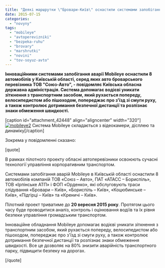 ```yaml
---
title: "Деякі маршрутки \"Бровари-Київ\" оснастили системами запобігання аварій"
date: 2015-07-15
categories: 
  - "novyny"
tags: 
  - "mobileye"
  - "avtoperevizniki"
  - "bezpeka-ruhu"
  - "brovary"
  - "marshrutki"
  - "novini"
  - "tov-soyuz-avto"
---
```


**Інноваційними системами запобігання аварії Mobileye оснастили 8 автомобілів у Київській області, серед яких авто броварського перевізника ТОВ "Союз-Авто", - повідомляє Київська обласна державна адміністрація. Система допомагає водієві уникати зіткнення з транспортним засобом, який рухається попереду, велосипедистом або пішоходом, попереджає про з'їзд зі смуги руху, а також контролює дотримання безпечної дистанції та розпізнає знаки обмеження швидкості.** 

\[caption id="attachment\_42448" align="aligncenter" width="320"\][![mobileye2](https://mpz.brovary.org/wp-content/uploads/2015/07/mobileye2.jpg)](https://mpz.brovary.org/wp-content/uploads/2015/07/mobileye2.jpg) Система Mobileye складається з відеокамери, дісплею та динаміку\[/caption\]

Зокрема у повідомленні сказано:

\[quote\]

В рамках пілотного проекту обласні автоперевізники освоюють сучасні технології управління корпоративним транспортом.

Системами запобігання аварій Mobileye в Київській області оснастили 8 автомобілів компаній ТОВ «Союз – Авто», ПАТ «АТАСС – Бориспіль», ТОВ «Ірпінське АТП» і ФОП «Орденко», які обслуговують траси слідування «Бровари – Київ», «Бориспіль – Київ», «Коцюбинське – Київ», «Підгірці – Київ» та «Креничі – Київ».

Пілотний проект триватиме до **20 вересня 2015 року**. Протягом цього часу буде проводитися аналіз, контроль і оцінювання водіїв та їх рівня безпеки управління громадським транспортом.

Інноваційне обладнання Mobileye допомагає водієві уникати зіткнення з транспортним засобом, який рухається попереду, велосипедистом або пішоходом, попереджає про з'їзд зі смуги руху, а також контролює дотримання безпечної дистанції та розпізнає знаки обмеження швидкості. Все це дозволяє на 80% знизити аварійність транспортного парку, підвищити безпеку на дорогах.

\[/quote\]
